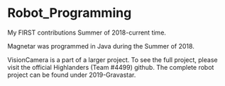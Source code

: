 # Robot_Programming
My FIRST contributions Summer of 2018-current time.

Magnetar was programmed in Java during the Summer of 2018.

VisionCamera is a part of a larger project. To see the full project, please visit the official Highlanders (Team #4499) github.
The complete robot project can be found under 2019-Gravastar.
